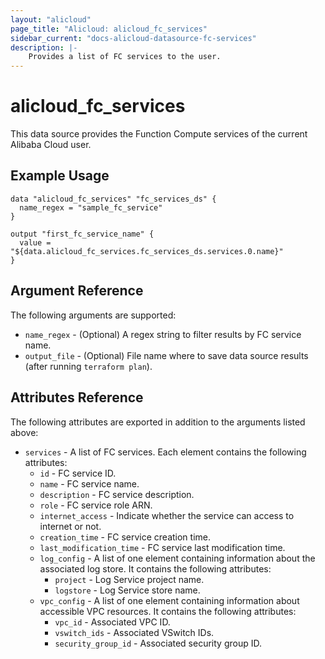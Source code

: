 ```yaml
---
layout: "alicloud"
page_title: "Alicloud: alicloud_fc_services"
sidebar_current: "docs-alicloud-datasource-fc-services"
description: |-
    Provides a list of FC services to the user.
---
```


# alicloud\_fc_services

This data source provides the Function Compute services of the current Alibaba Cloud user.

## Example Usage

```
data "alicloud_fc_services" "fc_services_ds" {
  name_regex = "sample_fc_service"
}

output "first_fc_service_name" {
  value = "${data.alicloud_fc_services.fc_services_ds.services.0.name}"
}
```

## Argument Reference

The following arguments are supported:

* `name_regex` - (Optional) A regex string to filter results by FC service name.
* `output_file` - (Optional) File name where to save data source results (after running `terraform plan`).

## Attributes Reference

The following attributes are exported in addition to the arguments listed above:

* `services` - A list of FC services. Each element contains the following attributes:
  * `id` - FC service ID.
  * `name` - FC service name.
  * `description` - FC service description.
  * `role` - FC service role ARN.
  * `internet_access` - Indicate whether the service can access to internet or not.
  * `creation_time` - FC service creation time.
  * `last_modification_time` - FC service last modification time.
  * `log_config` - A list of one element containing information about the associated log store. It contains the following attributes:
    * `project` - Log Service project name.
    * `logstore` - Log Service store name.
  * `vpc_config` - A list of one element containing information about accessible VPC resources. It contains the following attributes:
    * `vpc_id` - Associated VPC ID.
    * `vswitch_ids` - Associated VSwitch IDs.
    * `security_group_id` - Associated security group ID.
